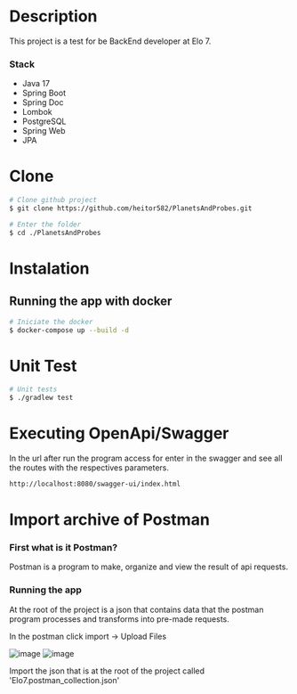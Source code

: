 # Description
This project is a test for be BackEnd developer at Elo 7.

### Stack
- Java 17
- Spring Boot
- Spring Doc
- Lombok
- PostgreSQL
- Spring Web
- JPA

# Clone

```bash
# Clone github project
$ git clone https://github.com/heitor582/PlanetsAndProbes.git

# Enter the folder
$ cd ./PlanetsAndProbes
```
# Instalation
## Running the app with docker
```bash
# Iniciate the docker
$ docker-compose up --build -d
```
# Unit Test

```bash
# Unit tests
$ ./gradlew test
```
# Executing OpenApi/Swagger
In the url after run the program access for enter in the swagger and see all the routes with the respectives parameters.
 ```bash
 http://localhost:8080/swagger-ui/index.html
```
# Import archive of Postman
### First what is it Postman?
Postman is a program to make, organize and view the result of api requests.
### Running the app
At the root of the project is a json that contains data that the postman program processes and transforms into pre-made requests.

In the postman click import -> Upload Files

![image](https://user-images.githubusercontent.com/58075535/124396541-92e1f900-dce0-11eb-9a0f-68eed8e69eb7.png)
![image](https://user-images.githubusercontent.com/58075535/124396554-9bd2ca80-dce0-11eb-9ceb-69372af6613f.png)


Import the json that is at the root of the project called 'Elo7.postman_collection.json'
